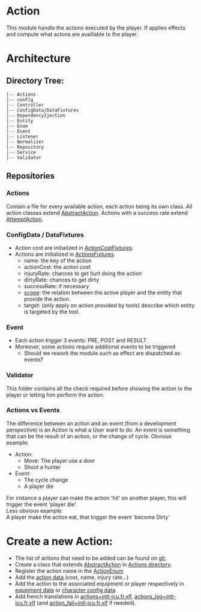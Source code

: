 # Action
This module handle the actions executed by the player. If applies effects and compute what actons are availlable to the player.

# Architecture 

## Directory Tree:
    |-- Actions
    |-- config
    |-- Controller
    |-- ConfigData/DataFixtures
    |-- DependencyIjection
    |-- Entity
    |-- Enum
    |-- Event
    |-- Listener
    |-- Normalizer
    |-- Repository
    |-- Service
    |-- Validator

## Repositories

### Actions
Contain a file for every available action, each action being its own class.
All action classes extend [AbstractAction](./Actions/AbstractAction.php).
Actions with a success rate extend [AttemptAction](./Actions/AttemptAction.php).

### ConfigData / DataFixtures
- Action cost are initialized in [ActionCostFixtures](./DataFixtures/ActionCostFixture.php).
- Actions are initialized in [ActionsFixtures](./DataFixtures/ActionsFixtures.php).
  - name: the key of the action
  - actionCost: the action cost
  - injuryRate: chances to get hurt doing the action
  - dirtyRate: chances to get dirty
  - successRate: if necessary
  - [scope](./Enum/ActionScopeEnum.php): the relation between the active player and the entity that provide the action.
  - target: (only apply on action provided by tools) describe which entity is targeted by the tool.

### Event
- Each action trigger 3 events: PRE, POST and RESULT
- Moreover, some actions require additional events to be triggered
  - Should we rework the module such as effect are dispatched as events?

### Validator
This folder contains all the check required before showing the action to the player or letting him perform the action.


### Actions vs Events

The difference between an action and an event (from a development perspective) is an Action is what a User want to do.
An event is something that can be the result of an action, or the change of cycle.
Obvious example:
- Action:
    - Move: The player use a door
    - Shoot a hunter
- Event:
    - The cycle change
    - A player die
    
 For instance a player can make the action 'hit' on another player, this will trigger the event 'player die'.  
 Less obvious example:   
    A player make the action eat, that trigger the event 'become Dirty'

# Create a new Action:
- The list of actions that need to be added can be found on [git](https://gitlab.com/eternaltwin/mush/mush/-/issues/396). 
- Create a class that extends [AbstractAction](./Actions/AbstractAction.php) in [Actions directory](./Actions).
- Register the action name in the [ActionEnum](./Enum/ActionEnum.php)
- Add the [action data](./ConfigData/ActionData.php) (cost, name, injury rate...)
- Add the action to the associated equipment or player respectively in [equipment data](../Equipment/ConfigData/EquipmentConfigData.php) or [character config data](../Player/ConfigData/CharacterConfigData.php).
- Add french translations in [actions+intl-icu.fr.xlf](../../translations/fr/actions+intl-icu.fr.xlf), [actions_log+intl-icu.fr.xlf](../../translations/fr/actions_log+intl-icu.fr.xlf) (and [action_fail+intl-icu.fr.xlf](../../translations/fr/action_fail+intl-icu.fr.xlf) if needed).